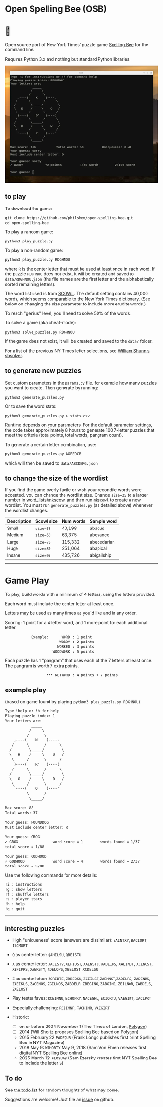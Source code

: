 # Open Spelling Bee (OSB)

# 🐝

Open source port of New York Times' puzzle game [Spelling Bee][NYT] for the command line.

[NYT]: https://www.nytimes.com/puzzles/spelling-bee "The New York Times Spelling Bee"


Requires Python 3.x and nothing but standard Python libraries.

![Screenshot of OSB in a terminal window][screenshot]

[screenshot]: README.md.d/screenshot.webp "How many words can you spell from DEKORYW?"


## to play

To download the game:

    git clone https://github.com/philshem/open-spelling-bee.git
    cd open-spelling-bee

To play a random game:

    python3 play_puzzle.py

To play a non-random game:

    python3 play_puzzle.py RDGHNOU

where `R` is the center letter that must be used at least once in each word. If the puzzle `RDGHNOU` does not exist, it will be created and saved to `data/RDGHNOU.json` (the file names are the first letter and the alphabetically sorted remaining letters).

The word list used is from [SCOWL](http://wordlist.aspell.net/). The default setting contains 40,000 words, which seems comparable to the New York Times dictionary. (See below on changing the size parameter to include more erudite words.)

To reach "genius" level, you'll need to solve 50% of the words.

To solve a game (aka cheat-mode):

    python3 solve_puzzles.py RDGHNOU

If the game does not exist, it will be created and saved to the `data/` folder. 

For a list of the previous NY Times letter selections, see [William Shunn's sbsolver][sbsolver].

[sbsolver]: https://www.sbsolver.com/s/1 "WAHORTY: May 9, 2018"

## to generate new puzzles

Set custom parameters in the `params.py` file, for example how many puzzles you want to create. Then generate by running:

    python3 generate_puzzles.py

Or to save the word stats:

    python3 generate_puzzles.py > stats.csv

Runtime depends on your parameters. For the default parameter settings, the code takes approximately 8 hours to generate 100 7-letter puzzles that meet the criteria (total points, total words, pangram count).

To generate a certain letter combination, use:

    python3 generate_puzzles.py AGFEDCB

which will then be saved to `data/ABCDEFG.json`.

## to change the size of the wordlist

If you find the game overly facile or wish your recondite words were accepted, you can change the wordlist size. Change `size=35` to a larger number in [word_lists/mkscowl](word_lists/mkscowl) and then run `mkscowl` to create a new wordlist. You must run `generate_puzzles.py` (as detailed above) whenever the wordlist changes.

|Description|Scowl size|Num words|Sample word|
|-|-|-|-|
|Small|`size=35`|40,198|abacus|
|Medium|`size=50`|63,375|abeyance|
|Large|`size=70`|115,332|abecedarian|
|Huge|`size=80`|251,064|abapical|
|Insane|`size=95`|435,726|abigailship|

---

# Game Play

To play, build words with a minimum of 4 letters, using the letters provided.

Each word must include the center letter at least once.

Letters may be used as many times as you'd like and in any order.

Scoring: 1 point for a 4 letter word, and 1 more point for each additional letter.

                Example:      WORD : 1 point
                             WORDY : 2 points
                            WORKED : 3 points
                          WOODWORK : 5 points

Each puzzle has 1 "pangram" that uses each of the 7 letters at least once. The pangram is worth 7 extra points.

                       *** KEYWORD : 4 points + 7 points


## example play

(based on game found by playing `python3 play_puzzle.py RDGHNOU`)

```
Type !help or !h for help
Playing puzzle index: 1
Your letters are: 
            _____
           /     \
          /       \
    ,----(    N    )----.
   /      \       /      \
  /        \_____/        \
  \   H    /     \    U   /
   \      /       \      /
    )----(    R'   )----(
   /      \       /      \
  /        \_____/        \
  \   G    /     \    D   /
   \      /       \      /
    `----(    O    )----'
          \       /
           \_____/

Max score: 88
Total words: 37

Your guess: HOUNDDOG
Must include center letter: R 

Your guess: GROG
✓ GROG                word score = 1        words found = 1/37    total score = 1/88    

Your guess: GODHOOD
✓ GODHOOD             word score = 4        words found = 2/37    total score = 5/88    
```

Use the following commands for more details:
```
!i : instructions
!g : show letters
!f : shuffle letters
!s : player stats
!h : help
!q : quit
```

---

## interesting puzzles

+ High "uniqueness" score (answers are dissimilar): `EAINTXY`, `BACIORT`, `IACMORT`

+ `Q` as center letter: `QAHILSU`, `QBEISTU`

+ `X` as center letter: `XACESTV`, `XEFIOST`, `XAENSTU`, `XADEIRS`, `XAEINOT`, `XCENOST`, `XEFIPRS`, `XAERSTY`, `XDELOPS`, `XBELOST`, `XCDELSU`

+ `Z` as center letter: `ZORIBTE`, `ZRBEOSU`, `ZCEILST`,`ZAEMNST`,`ZADELRS`, `ZADENRS`, `ZAEIKLS`, `ZACENOS`, `ZGILNOS`, `ZABDELR`, `ZBEGINO`, `ZABGINS`, `ZEILNOR`, `ZABDELS`, `ZAELOST`

+ Play tester faves: `RCEIMNU`, `ECHOPRY`, `NACEGHL`, `ECIQRTU`, `VAEGIRT`, `IACLPRT`

+ Especially challenging: `RCEIMNP`, `TACHIMR`, `VAEGIRT`

+ Historic: 
  * [ ] on or before 2004 November 1 (The Times of London, [Polygon][Polygon])
  * [ ] 2014 (Will Shortz proposes Spelling Bee based on Polygon)
  * 2015 February 22 `PADEQUR` (Frank Longo publishes first print Spelling Bee in NYT Magazine)
  * 2018 May 9: `WAHORTY` May 9, 2018 (Sam Von Ehren releases first digital NYT Spelling Bee online)
  * 2025 March 12: `FLOSUAB` (Sam Ezersky creates first NYT Spelling Bee to include the letter `S`)

[Polygon]: https://www.thetimes.com/article/how-to-play-polygon-gw30jlb39h2


## To do

See [the todo list](todo.md) for random thoughts of what may come.

Suggestions are welcome! Just file an
[issue](https://github.com/hackerb9/open-spelling-bee/issues) on
github.
